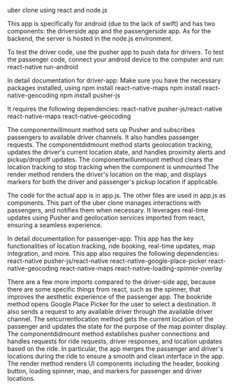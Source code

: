 uber clone using react and node.js

This app is specifically for android (due to the lack of swift) and has two components: the driverside app and the passengerside app. 
As for the backend, the server is hosted in the node.js environment.

To test the driver code, use the pusher app to push data for drivers. 
To test the passenger code, connect your android device to the computer and run: 
react-native run-android

In detail documentation for driver-app: 
Make sure you have the necessary packages installed, using 
npm install react-native-maps
npm install react-native-geocoding
npm install pusher-js

It requires the following dependencies:
react-native
pusher-js/react-native
react-native-maps
react-native-geocoding

The componentwillmount method sets up Pusher and subscribes passengers to available driver channels. It also handles passenger requests.
The componentdidmount method starts geolocation tracking, updates the driver's current location state, and handles proximity alerts and pickup/dropoff updates.
The componentwillunmount method clears the location tracking to stop tracking when the component is unmounted
The render method renders the driver's location on the map, and displays markers for both the driver and passenger's pickup location if applicable.

The code for the actual app is in app.js. The other files are used in app.js as components.
This part of the uber clone manages interactions with passengers, and notifies them when necessary. It leverages real-time updates using Pusher and geolocation services imported from react, ensuring a seamless experience.

In detail documentation for passenger-app:
This app has the key functionalities of location tracking, ride booking, real-time updates, map integration, and more.
This app also requires the following dependencies:
react-native
pusher-js/react-native
react-native-google-place-picker
react-native-geocoding
react-native-maps
react-native-loading-spinner-overlay

There are a few more imports compared to the driver-side app, because there are some specific things from react, such as the spinner, that improves the aesthetic experience of the passenger app.
The bookride method opens Google Place Picker for the user to select a destination. It also sends a request to any available driver through the available driver channel.
The setcurrentlocation method gets the current location of the passenger and updates the state for the purpose of the map pointer display.
The componentdidmount method establishes pusher connections and handles requests for ride requests, driver responses, and location updates based on the ride. In particular, the app merges the passenger and driver's locations during the ride to ensure a smooth and clean interface in the app.
The render method renders UI components including the header, booking button, loading spinner, map, and markers for passenger and driver locations.
